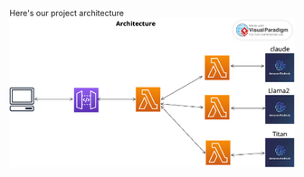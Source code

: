 Here's our project architecture
![Alt Text](https://github.com/4019charan/cu-Hackit/blob/main/project1.png)
